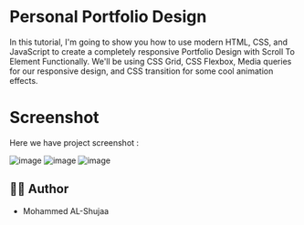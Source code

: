 # Personal Portfolio Design 
In this tutorial, I'm going to show you how to use modern HTML, CSS, and JavaScript to create a completely responsive Portfolio Design with Scroll To Element Functionally. We'll be using CSS Grid, CSS Flexbox, Media queries for our responsive design, and CSS  transition for some cool animation effects.

# Screenshot
Here we have project screenshot :

![image](https://github.com/user-attachments/assets/45635d91-b243-4b63-ba72-82502fbf86b6)
![image](https://github.com/user-attachments/assets/f7a3b701-b43f-463a-8dd4-3d343c439b41)
![image](https://github.com/user-attachments/assets/14d7a6ae-dd6f-4830-b622-dfa9d041733e)


## 👨‍💻 Author
- Mohammed AL-Shujaa
